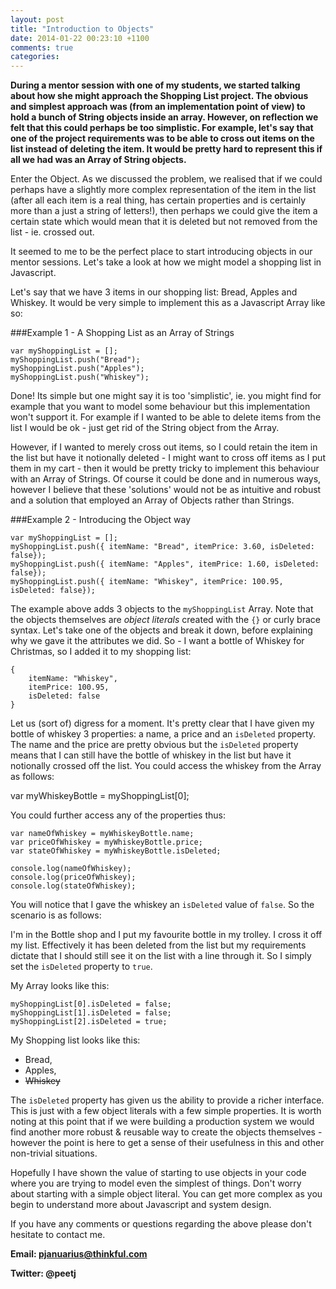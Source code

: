 ```yaml
---
layout: post
title: "Introduction to Objects"
date: 2014-01-22 00:23:10 +1100
comments: true
categories: 
---
```

**During a mentor session with one of my students, we started talking about how she might approach the Shopping List project. The obvious and simplest approach was (from an implementation point of view) to hold a bunch of String objects inside an array. However, on reflection we felt that this could perhaps be too simplistic. For example, let's say that one of the project requirements was to be able to cross out items on the list instead of deleting the item. It would be pretty hard to represent this if all we had was an Array of String objects.**

Enter the Object. As we discussed the problem, we realised that if we could perhaps have a slightly more complex representation of the item in the list (after all each item is a real thing, has certain properties and is certainly more than a just a string of letters!), then perhaps we could give the item a certain state which would mean that it is deleted but not removed from the list - ie. crossed out.

It seemed to me to be the perfect place to start introducing objects in our mentor sessions. Let's take a look at how we might model a shopping list in Javascript.

Let's say that we have 3 items in our shopping list: Bread, Apples and Whiskey. It would be very simple to implement this as a Javascript Array like so:

###Example 1 - A Shopping List as an Array of Strings

	var myShoppingList = [];
	myShoppingList.push("Bread");
	myShoppingList.push("Apples");
	myShoppingList.push("Whiskey");

Done! Its simple but one might say it is too 'simplistic', ie. you might find for example that you want to model some behaviour but this implementation won't support it. For example if I wanted to be able to delete items from the list I would be ok - just get rid of the String object from the Array.

However, if I wanted to merely cross out items, so I could retain the item in the list but have it notionally deleted - I might want to cross off items as I put them in my cart - then it would be pretty tricky to implement this behaviour with an Array of Strings. Of course it could be done and in numerous ways, however I believe that these 'solutions' would not be as intuitive and robust and a solution that employed an Array of Objects rather than Strings.

###Example 2 - Introducing the Object way
	
	var myShoppingList = [];
	myShoppingList.push({ itemName: "Bread", itemPrice: 3.60, isDeleted: false});
	myShoppingList.push({ itemName: "Apples", itemPrice: 1.60, isDeleted: false});
	myShoppingList.push({ itemName: "Whiskey", itemPrice: 100.95, isDeleted: false});
	
The example above adds 3 objects to the `myShoppingList` Array. Note that the objects themselves are *object literals* created with the `{}` or curly brace syntax. Let's take one of the objects and break it down, before explaining why we gave it the attributes we did. So - I want a bottle of Whiskey for Christmas, so I added it to my shopping list:

	{ 
		itemName: "Whiskey", 
		itemPrice: 100.95, 
		isDeleted: false
	}
	
Let us (sort of) digress for a moment. It's pretty clear that I have given my bottle of whiskey 3 properties: a name, a price and an `isDeleted` property. The name and the price are pretty obvious but the `isDeleted` property means that I can still have the bottle of whiskey in the list but have it notionally crossed off the list. You could access the whiskey from the Array as follows:

var myWhiskeyBottle = myShoppingList[0];

You could further access any of the properties thus:

	var nameOfWhiskey = myWhiskeyBottle.name;
	var priceOfWhiskey = myWhiskeyBottle.price;
	var stateOfWhiskey = myWhiskeyBottle.isDeleted;
	
	console.log(nameOfWhiskey);
	console.log(priceOfWhiskey);
	console.log(stateOfWhiskey);

You will notice that I gave the whiskey an `isDeleted` value of `false`. So the scenario is as follows: 

I'm in the Bottle shop and I put my favourite bottle in my trolley. I cross it off my list. Effectively it has been deleted from the list but my requirements dictate that I should still see it on the list with a line through it. So I simply set the `isDeleted` property to `true`.

My Array looks like this:

	myShoppingList[0].isDeleted = false;
	myShoppingList[1].isDeleted = false;
	myShoppingList[2].isDeleted = true;

My Shopping list looks like this:

* Bread,
* Apples,
* ~~Whiskey~~
	
The `isDeleted` property has given us the ability to provide a richer interface. This is just with a few object literals with a few simple properties. It is worth noting at this point that if we were building a production system we would find another more robust & reusable way to create the objects themselves - however the point is here to get a sense of their usefulness in this and other non-trivial situations.

Hopefully I have shown the value of starting to use objects in your code where you are trying to model even the simplest of things. Don't worry about starting with a simple object literal. You can get more complex as you begin to understand more about Javascript and system design.

If you have any comments or questions regarding the above please don't hesitate to contact me.
 
**Email: pjanuarius@thinkful.com** 

**Twitter: @peetj**
